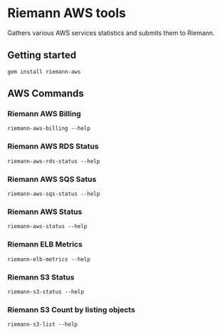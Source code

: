 # Riemann AWS tools

Gathers various AWS services statistics and submits them to Riemann.

## Getting started

```
gem install riemann-aws
```

## AWS Commands


### Riemann AWS Billing

```
riemann-aws-billing --help
```

### Riemann AWS RDS Status

```
riemann-aws-rds-status --help
```

### Riemann AWS SQS Satus

```
riemann-aws-sqs-status --help
```

### Riemann AWS Status

```
riemann-aws-status --help
```

### Riemann ELB Metrics

```
riemann-elb-metrics --help
```

### Riemann S3 Status

```
riemann-s3-status --help
```

### Riemann S3 Count by listing objects

```
riemann-s3-list --help
```
